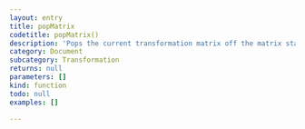 ```yaml
---
layout: entry
title: popMatrix
codetitle: popMatrix()
description: 'Pops the current transformation matrix off the matrix stack. Understanding pushing and popping requires understanding the concept of a matrix stack. The <code>pushMatrix()</code> function saves the current coordinate system to the stack and <code>popMatrix()</code> restores the prior coordinate system. <code>pushMatrix()</code> and <code>popMatrix()</code> are used in conjuction with the other transformation methods and may be embedded to control the scope of the transformations.'
category: Document
subcategory: Transformation
returns: null
parameters: []
kind: function
todo: null
examples: []

---
```

